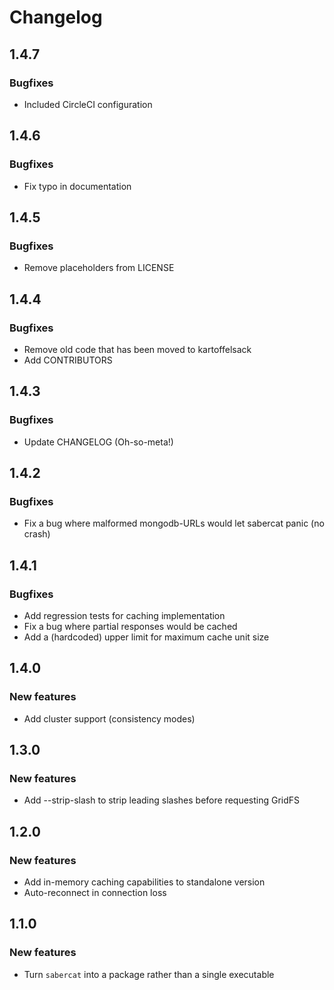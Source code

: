 # Changelog
## 1.4.7
### Bugfixes

* Included CircleCI configuration

## 1.4.6
### Bugfixes

* Fix typo in documentation

## 1.4.5
### Bugfixes

* Remove placeholders from LICENSE

## 1.4.4
### Bugfixes

* Remove old code that has been moved to kartoffelsack
* Add CONTRIBUTORS

## 1.4.3
### Bugfixes

* Update CHANGELOG (Oh-so-meta!)

## 1.4.2
### Bugfixes

* Fix a bug where malformed mongodb-URLs would let sabercat panic (no crash)

## 1.4.1
### Bugfixes

* Add regression tests for caching implementation
* Fix a bug where partial responses would be cached
* Add a (hardcoded) upper limit for maximum cache unit size

## 1.4.0
### New features

* Add cluster support (consistency modes)

## 1.3.0
### New features

* Add --strip-slash to strip leading slashes before requesting GridFS

## 1.2.0
### New features

* Add in-memory caching capabilities to standalone version
* Auto-reconnect in connection loss

## 1.1.0
### New features

* Turn `sabercat` into a package rather than a single executable
